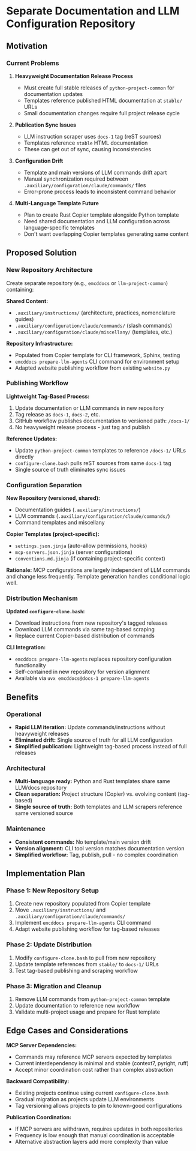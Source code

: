 # Separate Documentation and LLM Configuration Repository

## Motivation

### Current Problems

1. **Heavyweight Documentation Release Process**
   - Must create full stable releases of `python-project-common` for documentation updates
   - Templates reference published HTML documentation at `stable/` URLs
   - Small documentation changes require full project release cycle

2. **Publication Sync Issues**  
   - LLM instruction scraper uses `docs-1` tag (reST sources)
   - Templates reference `stable` HTML documentation 
   - These can get out of sync, causing inconsistencies

3. **Configuration Drift**
   - Template and main versions of LLM commands drift apart
   - Manual synchronization required between `.auxiliary/configuration/claude/commands/` files
   - Error-prone process leads to inconsistent command behavior

4. **Multi-Language Template Future**
   - Plan to create Rust Copier template alongside Python template
   - Need shared documentation and LLM configuration across language-specific templates
   - Don't want overlapping Copier templates generating same content

## Proposed Solution

### New Repository Architecture

Create separate repository (e.g., `emcddocs` or `llm-project-common`) containing:

**Shared Content:**
- `.auxiliary/instructions/` (architecture, practices, nomenclature guides)
- `.auxiliary/configuration/claude/commands/` (slash commands)
- `.auxiliary/configuration/claude/miscellany/` (templates, etc.)

**Repository Infrastructure:**
- Populated from Copier template for CLI framework, Sphinx, testing
- `emcddocs prepare-llm-agents` CLI command for environment setup
- Adapted website publishing workflow from existing `website.py`

### Publishing Workflow

**Lightweight Tag-Based Process:**
1. Update documentation or LLM commands in new repository
2. Tag release as `docs-1`, `docs-2`, etc.
3. GitHub workflow publishes documentation to versioned path: `/docs-1/`
4. No heavyweight release process - just tag and publish

**Reference Updates:**
- Update `python-project-common` templates to reference `/docs-1/` URLs directly
- `configure-clone.bash` pulls reST sources from same `docs-1` tag
- Single source of truth eliminates sync issues

### Configuration Separation

**New Repository (versioned, shared):**
- Documentation guides (`.auxiliary/instructions/`)
- LLM commands (`.auxiliary/configuration/claude/commands/`)
- Command templates and miscellany

**Copier Templates (project-specific):**
- `settings.json.jinja` (auto-allow permissions, hooks)
- `mcp-servers.json.jinja` (server configurations)  
- `conventions.md.jinja` (if containing project-specific context)

**Rationale:** MCP configurations are largely independent of LLM commands and change less frequently. Template generation handles conditional logic well.

### Distribution Mechanism

**Updated `configure-clone.bash`:**
- Download instructions from new repository's tagged releases
- Download LLM commands via same tag-based scraping
- Replace current Copier-based distribution of commands

**CLI Integration:**
- `emcddocs prepare-llm-agents` replaces repository configuration functionality
- Self-contained in new repository for version alignment
- Available via `uvx emcddocs@docs-1 prepare-llm-agents`

## Benefits

### Operational
- **Rapid LLM iteration:** Update commands/instructions without heavyweight releases
- **Eliminated drift:** Single source of truth for all LLM configuration
- **Simplified publication:** Lightweight tag-based process instead of full releases

### Architectural  
- **Multi-language ready:** Python and Rust templates share same LLM/docs repository
- **Clean separation:** Project structure (Copier) vs. evolving content (tag-based)
- **Single source of truth:** Both templates and LLM scrapers reference same versioned source

### Maintenance
- **Consistent commands:** No template/main version drift
- **Version alignment:** CLI tool version matches documentation version
- **Simplified workflow:** Tag, publish, pull - no complex coordination

## Implementation Plan

### Phase 1: New Repository Setup
1. Create new repository populated from Copier template
2. Move `.auxiliary/instructions/` and `.auxiliary/configuration/claude/commands/`
3. Implement `emcddocs prepare-llm-agents` CLI command
4. Adapt website publishing workflow for tag-based releases

### Phase 2: Update Distribution
1. Modify `configure-clone.bash` to pull from new repository
2. Update template references from `stable/` to `docs-1/` URLs
3. Test tag-based publishing and scraping workflow

### Phase 3: Migration and Cleanup
1. Remove LLM commands from `python-project-common` template
2. Update documentation to reference new workflow
3. Validate multi-project usage and prepare for Rust template

## Edge Cases and Considerations

**MCP Server Dependencies:**
- Commands may reference MCP servers expected by templates
- Current interdependency is minimal and stable (context7, pyright, ruff)
- Accept minor coordination cost rather than complex abstraction

**Backward Compatibility:**
- Existing projects continue using current `configure-clone.bash`
- Gradual migration as projects update LLM environments
- Tag versioning allows projects to pin to known-good configurations

**Publication Coordination:**
- If MCP servers are withdrawn, requires updates in both repositories
- Frequency is low enough that manual coordination is acceptable
- Alternative abstraction layers add more complexity than value